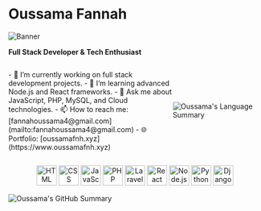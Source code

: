 # Oussama Fannah

![Banner](https://res.cloudinary.com/dq7kjds8s/image/upload/v1727835161/kf2wzb2z1rmu0rabmdiq.gif)


**Full Stack Developer & Tech Enthusiast**

<div style="display: flex; align-items: center;">

  <p style="flex: 65%;">
- 🔭 I’m currently working on full stack development projects.
- 🌱 I’m learning advanced Node.js and React frameworks.
- 💬 Ask me about JavaScript, PHP, MySQL, and Cloud technologies.
- 📫 How to reach me: [fannahoussama4@gmail.com](mailto:fannahoussama4@gmail.com)
- 🌐 Portfolio: [oussamafnh.xyz](https://www.oussamafnh.xyz)
  </p>


  <div style="flex: 35%;">
    <img src="http://github-profile-summary-cards.vercel.app/api/cards/repos-per-language?username=oussamafnh&theme=github_dark" alt="Oussama's Language Summary" />
  </div>
</div>



  <p align="center">
    <img src="https://img.icons8.com/color/48/000000/html-5.png" alt="HTML" width="40" height="40"/>
    <img src="https://img.icons8.com/color/48/000000/css3.png" alt="CSS" width="40" height="40"/>
    <img src="https://img.icons8.com/color/48/000000/javascript.png" alt="JavaScript" width="40" height="40"/>
    <img src="https://img.icons8.com/officel/48/000000/php-logo.png" alt="PHP" width="40" height="40"/>
    <img src="https://img.icons8.com/?size=100&id=Z-e7GFgHGFVM&format=png&color=FF0000" alt="Laravel" width="40" height="40"/>
    <img src="https://img.icons8.com/plasticine/100/000000/react.png" alt="React" width="40" height="40"/>
    <img src="https://img.icons8.com/color/48/000000/nodejs.png" alt="Node.js" width="40" height="40"/>
    <img src="https://img.icons8.com/color/48/000000/python.png" alt="Python" width="40" height="40"/>
    <img src="https://img.icons8.com/?size=100&id=XPdRFanRZtNK&format=png&color=FF0000" alt="Django" width="40" height="40"/>
  </p>

![Oussama's GitHub Summary](http://github-profile-summary-cards.vercel.app/api/cards/profile-details?username=oussamafnh&theme=github_dark)


